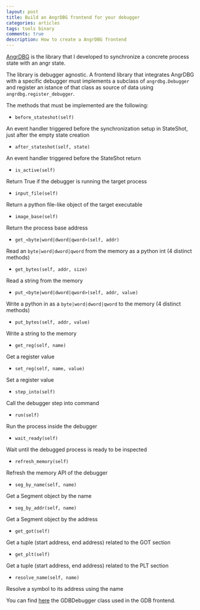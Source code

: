 ```yaml
---
layout: post
title: Build an AngrDBG frontend for your debugger
categories: articles
tags: tools binary
comments: true
description: How to create a AngrDBG frontend
---
```


[AngrDBG](https://github.com/andreafioraldi/angrdbg) is the library that I developed to synchronize a concrete process state with an angr state.

The library is debugger agnostic. A frontend library that integrates AngrDBG with a specific debugger must implements a subclass of `angrdbg.Debugger` and register an istance of that class as source of data using `angrdbg.register_debugger`.

The methods that must be implemented are the following:

+ `before_stateshot(self)`

An event handler triggered before the synchronization setup in StateShot, just after the empty state creation
+ `after_stateshot(self, state)`

An event handler triggered before the StateShot return
+ `is_active(self)`

Return True if the debugger is running the target process
+ `input_file(self)`

Return a python file-like object of the target executable
+ `image_base(self)`

Return the process base address
+ `get_<byte|word|dword|qword>(self, addr)`

Read an `byte|word|dword|qword` from the memory as a python int (4 distinct methods)
+ `get_bytes(self, addr, size)`

Read a string from the memory
+ `put_<byte|word|dword|qword>(self, addr, value)`

Write a python in as a `byte|word|dword|qword` to the memory (4 distinct methods)
+ `put_bytes(self, addr, value)`

Write a string to the memory
+ `get_reg(self, name)`

Get a register value
+ `set_reg(self, name, value)`

Set a register value
+ `step_into(self)`

Call the debugger step into command
+ `run(self)`

Run the process inside the debugger
+ `wait_ready(self)`

Wait until the debugged process is ready to be inspected
+ `refresh_memory(self)`

Refresh the memory API of the debugger
+ `seg_by_name(self, name)`

Get a Segment object by the name
+ `seg_by_addr(self, name)`

Get a Segment object by the address
+ `get_got(self)`

Get a tuple (start address, end address) related to the GOT section
+ `get_plt(self)`

Get a tuple (start address, end address) related to the PLT section
+ `resolve_name(self, name)`

Resolve a symbol to its address using the name

You can find [here](https://github.com/andreafioraldi/angrgdb/blob/master/angrgdb/debugger.py) the GDBDebugger class used in the GDB frontend.


